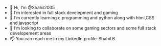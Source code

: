 - 👋 Hi, I’m @Shahil2005
- 👀 I’m interested in full stack develepment and gaming
- 🌱 I’m currently learning c programming and python along with html,CSS and javascript
- 💞️ I’m looking to collaborate on some gaming sectors and some full stack developement areas
- 📫 You can reach me in my LinkedIn profile-Shahil.B

<!---
Shahil2005/Shahil2005 is a ✨ special ✨ repository because its `README.md` (this file) appears on your GitHub profile.
You can click the Preview link to take a look at your changes.
--->
